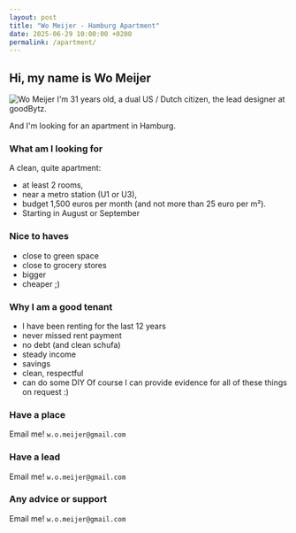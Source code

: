 ```yaml
---
layout: post
title: "Wo Meijer - Hamburg Apartment"
date: 2025-06-29 10:00:00 +0200
permalink: /apartment/
---
```




## Hi, my name is Wo Meijer

![Wo Meijer](https://womeijer.com/assets/images/wo_pic.jpg)
I'm 31 years old, a dual US / Dutch citizen, the lead designer at goodBytz.

And I'm looking for an apartment in Hamburg.

### What am I looking for

A clean, quite apartment:

- at least 2 rooms,
- near a metro station (U1 or U3),
- budget 1,500 euros per month (and not more than 25 euro per m²).
- Starting in August or September

### Nice to haves

- close to green space
- close to grocery stores
- bigger
- cheaper ;)

### Why I am a good tenant

- I have been renting for the last 12 years
- never missed rent payment
- no debt (and clean schufa)
- steady income
- savings
- clean, respectful
- can do some DIY
Of course I can provide evidence for all of these things on request :)

### Have a place

Email me! `w.o.meijer@gmail.com`

### Have a lead

Email me! `w.o.meijer@gmail.com`

### Any advice or support

Email me! `w.o.meijer@gmail.com`
